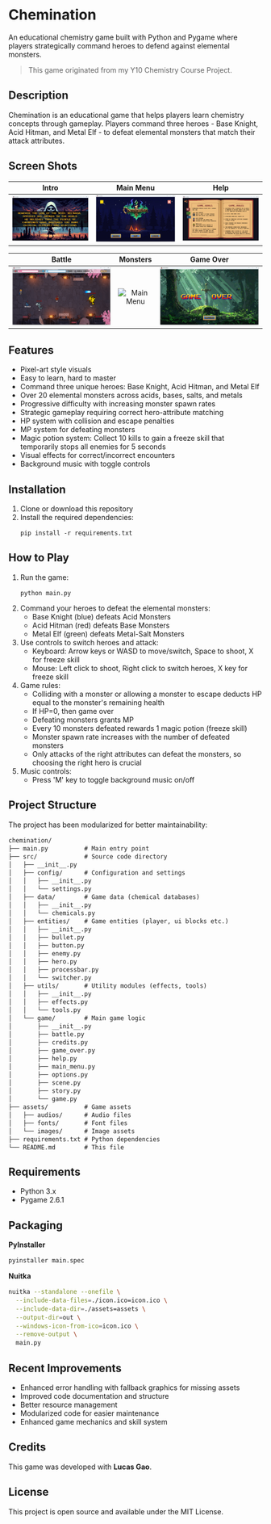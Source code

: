 # Chemination

An educational chemistry game built with Python and Pygame where players strategically command heroes to defend against elemental monsters. 

> This game originated from my Y10 Chemistry Course Project.

## Description

Chemination is an educational game that helps players learn chemistry concepts through gameplay. Players command three heroes - Base Knight, Acid Hitman, and Metal Elf - to defeat elemental monsters that match their attack attributes.

## Screen Shots

|              Intro              |                Main Menu                |             Help              |
|:-------------------------------:|:---------------------------------------:|:-----------------------------:|
| ![Intro](screenshots/intro.png) | ![Main Menu](screenshots/main_menu.png) | ![Help](screenshots/help.png) |

|              Battle              |                Monsters                 |              Game Over              |
|:--------------------------------:|:---------------------------------------:|:-----------------------------------:|
| ![Intro](screenshots/battle.png) | ![Main Menu](screenshots/monstrers.png) | ![Help](screenshots/game_over.png)  |

## Features

- Pixel-art style visuals
- Easy to learn, hard to master
- Command three unique heroes: Base Knight, Acid Hitman, and Metal Elf
- Over 20 elemental monsters across acids, bases, salts, and metals
- Progressive difficulty with increasing monster spawn rates
- Strategic gameplay requiring correct hero-attribute matching
- HP system with collision and escape penalties
- MP system for defeating monsters
- Magic potion system: Collect 10 kills to gain a freeze skill that temporarily stops all enemies for 5 seconds
- Visual effects for correct/incorrect encounters
- Background music with toggle controls

## Installation

1. Clone or download this repository
2. Install the required dependencies:
   ```
   pip install -r requirements.txt
   ```

## How to Play

1. Run the game:
   ```
   python main.py
   ```
2. Command your heroes to defeat the elemental monsters:
   - Base Knight (blue) defeats Acid Monsters
   - Acid Hitman (red) defeats Base Monsters
   - Metal Elf (green) defeats Metal-Salt Monsters
3. Use controls to switch heroes and attack:
   - Keyboard: Arrow keys or WASD to move/switch, Space to shoot, X for freeze skill
   - Mouse: Left click to shoot, Right click to switch heroes, X key for freeze skill
4. Game rules:
   - Colliding with a monster or allowing a monster to escape deducts HP equal to the monster's remaining health
   - If HP=0, then game over
   - Defeating monsters grants MP
   - Every 10 monsters defeated rewards 1 magic potion (freeze skill)
   - Monster spawn rate increases with the number of defeated monsters
   - Only attacks of the right attributes can defeat the monsters, so choosing the right hero is crucial
5. Music controls:
   - Press 'M' key to toggle background music on/off

## Project Structure

The project has been modularized for better maintainability:

```
chemination/
├── main.py          # Main entry point
├── src/             # Source code directory
│   ├── __init__.py
│   ├── config/      # Configuration and settings
│   │   ├── __init__.py
│   │   └── settings.py
│   ├── data/        # Game data (chemical databases)
│   │   ├── __init__.py
│   │   └── chemicals.py
│   ├── entities/    # Game entities (player, ui blocks etc.)
│   │   ├── __init__.py
│   │   ├── bullet.py
│   │   ├── button.py
│   │   ├── enemy.py
│   │   ├── hero.py
│   │   ├── processbar.py
│   │   └── switcher.py
│   ├── utils/       # Utility modules (effects, tools)
│   │   ├── __init__.py
│   │   ├── effects.py
│   │   └── tools.py
│   └── game/        # Main game logic
│       ├── __init__.py
│       ├── battle.py
│       ├── credits.py
│       ├── game_over.py
│       ├── help.py
│       ├── main_menu.py
│       ├── options.py
│       ├── scene.py
│       ├── story.py
│       └── game.py
├── assets/          # Game assets
│   ├── audios/      # Audio files
│   ├── fonts/       # Font files
│   └── images/      # Image assets
├── requirements.txt # Python dependencies
└── README.md        # This file
```

## Requirements

- Python 3.x
- Pygame 2.6.1

## Packaging

**PyInstaller** 

```bash
pyinstaller main.spec
```

**Nuitka**

```bash
nuitka --standalone --onefile \
  --include-data-files=./icon.ico=icon.ico \
  --include-data-dir=./assets=assets \
  --output-dir=out \
  --windows-icon-from-ico=icon.ico \
  --remove-output \
  main.py
```   

## Recent Improvements

- Enhanced error handling with fallback graphics for missing assets
- Improved code documentation and structure
- Better resource management
- Modularized code for easier maintenance
- Enhanced game mechanics and skill system

## Credits

This game was developed with **Lucas Gao**.

## License

This project is open source and available under the MIT License.